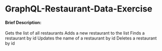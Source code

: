 # GraphQL-Restaurant-Data-Exercise
#### Brief Description: 
  Gets the list of all restaurants
  Adds a new restaurant to the list
  Finds a restaurant by id
  Updates the name of a restaurant by id
  Deletes a restaurant by id
